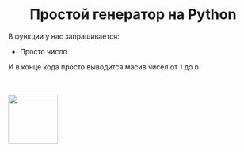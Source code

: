 <h1 align="center">Простой генератор на Python</h1>
<p>В функции у нас запрашивается:</p>
<ul>
  <li>Просто число</li>
</ul>
<p>И в конце кода просто выводится масив чисел от 1 до n</p><br><br>
<img src="https://upload.wikimedia.org/wikipedia/commons/thumb/c/c3/Python-logo-notext.svg/701px-Python-logo-notext.svg.png" wisth="100" height="100" align="center">
